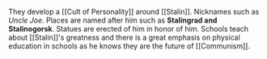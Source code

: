 They develop a [[Cult of Personality]] around [[Stalin]]. Nicknames such as *Uncle Joe*. Places are named after him such as **Stalingrad and Stalinogorsk**. Statues are erected of him in honor of him. Schools teach about [[Stalin]]'s greatness and there is a great emphasis on physical education in schools as he knows they are the future of [[Communism]].